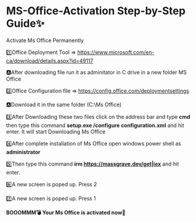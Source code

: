 # MS-Office-Activation Step-by-Step Guide✨
Activate Ms Office Permanently

1️⃣Office Deployment Tool => https://www.microsoft.com/en-ca/download/details.aspx?id=49117

  🅰️After downloading file run it as adminitator in C drive in a new folder MS Office
  
2️⃣Office Configuration file => https://config.office.com/deploymentsettings

  🅰️Download it in the same folder (C:\Ms Office)
  
3️⃣After Downloading these two files click on the address bar and type **cmd** then type this command **setup.exe /configure configuration.xml**
and hit enter. It will start Downloading Ms Office

4️⃣After complete installation of Ms Office open windows power shell as **administrator**

5️⃣Then type this command **irm https://massgrave.dev/get|iex** and hit enter.

6️⃣A new screen is poped up. Press 2

7️⃣A new screen is poped up. Press 1

**BOOOMMM💣 Your Ms Office is activated now🚀**

